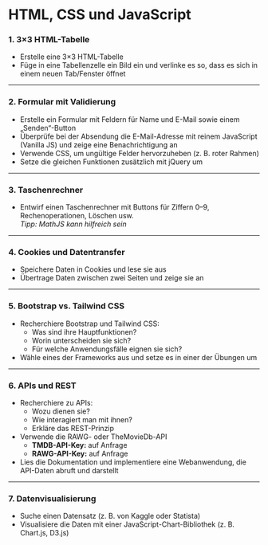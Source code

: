 # HTML, CSS und JavaScript

### 1. 3×3 HTML-Tabelle

- Erstelle eine 3×3 HTML-Tabelle
- Füge in eine Tabellenzelle ein Bild ein und verlinke es so, dass es sich in einem neuen Tab/Fenster öffnet

---

### 2. Formular mit Validierung

- Erstelle ein Formular mit Feldern für Name und E-Mail sowie einem „Senden“-Button
- Überprüfe bei der Absendung die E-Mail-Adresse mit reinem JavaScript (Vanilla JS) und zeige eine Benachrichtigung an
- Verwende CSS, um ungültige Felder hervorzuheben (z. B. roter Rahmen)
- Setze die gleichen Funktionen zusätzlich mit jQuery um

---

### 3. Taschenrechner

- Entwirf einen Taschenrechner mit Buttons für Ziffern 0–9, Rechenoperationen, Löschen usw.  
  _Tipp: MathJS kann hilfreich sein_

---

### 4. Cookies und Datentransfer

- Speichere Daten in Cookies und lese sie aus
- Übertrage Daten zwischen zwei Seiten und zeige sie an

---

### 5. Bootstrap vs. Tailwind CSS

- Recherchiere Bootstrap und Tailwind CSS:
  - Was sind ihre Hauptfunktionen?
  - Worin unterscheiden sie sich?
  - Für welche Anwendungsfälle eignen sie sich?
- Wähle eines der Frameworks aus und setze es in einer der Übungen um

---

### 6. APIs und REST

- Recherchiere zu APIs:
  - Wozu dienen sie?
  - Wie interagiert man mit ihnen?
  - Erkläre das REST-Prinzip
- Verwende die RAWG- oder TheMovieDb-API
  - **TMDB-API-Key:** auf Anfrage
  - **RAWG-API-Key:** auf Anfrage
- Lies die Dokumentation und implementiere eine Webanwendung, die API-Daten abruft und darstellt

---

### 7. Datenvisualisierung

- Suche einen Datensatz (z. B. von Kaggle oder Statista)
- Visualisiere die Daten mit einer JavaScript-Chart-Bibliothek (z. B. Chart.js, D3.js)
